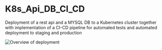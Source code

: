 # K8s_Api_DB_CI_CD
Deployment of a rest api and a MYSQL DB to a Kubernetes cluster together with implementation of a CI-CD pipeline for automated tests
and automated deployment to staging and production

![Overview of deployment](https://github.com/yahiaalioua/K8s_Api_DB_CI_CD/blob/feature/k8s_Deployment/k8sDeployment1.drawio.png)

